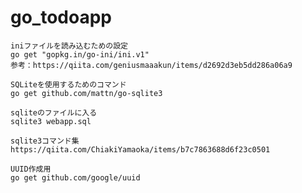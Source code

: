 # go_todoapp

    iniファイルを読み込むための設定
    go get "gopkg.in/go-ini/ini.v1"
    参考：https://qiita.com/geniusmaaakun/items/d2692d3eb5dd286a06a9

    SQLiteを使用するためのコマンド
    go get github.com/mattn/go-sqlite3

    sqliteのファイルに入る
    sqlite3 webapp.sql

    sqlite3コマンド集
    https://qiita.com/ChiakiYamaoka/items/b7c7863688d6f23c0501

    UUID作成用
    go get github.com/google/uuid
